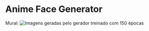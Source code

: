 
# Anime Face Generator

Mural: 
![Imagens geradas pelo gerador treinado com 150 épocas](images/generated_images.png)

